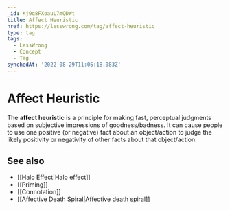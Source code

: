 ```yaml
---
_id: Kj9q8FXoauL7mQDWt
title: Affect Heuristic
href: https://lesswrong.com/tag/affect-heuristic
type: tag
tags:
  - LessWrong
  - Concept
  - Tag
synchedAt: '2022-08-29T11:05:18.083Z'
---
```

# Affect Heuristic

The **affect heuristic** is a principle for making fast, perceptual judgments based on subjective impressions of goodness/badness. It can cause people to use one positive (or negative) fact about an object/action to judge the likely positivity or negativity of other facts about that object/action.

## See also

*   [[Halo Effect|Halo effect]]
*   [[Priming]]
*   [[Connotation]]
*   [[Affective Death Spiral|Affective death spiral]]